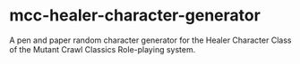 # mcc-healer-character-generator
A pen and paper random character generator for the Healer Character Class of the Mutant Crawl Classics Role-playing system.
